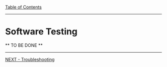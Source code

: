 [Table of Contents](README.md) 

---

# Software Testing

** TO BE DONE **


---

[NEXT - Troubleshooting](troubleshooting.md)